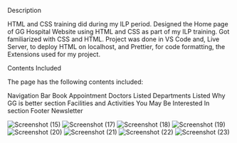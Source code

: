 Description

HTML and CSS training did during my ILP period. Designed the Home page of GG Hospital Website using HTML and CSS as part of my ILP training. Got familiarized with CSS and HTML.
Project was done in VS Code and, Live Server, to deploy HTML on localhost, and Prettier, for code formatting, the Extensions used for my project.

Contents Included

The page has the following contents included:

Navigation Bar
Book Appointment
Doctors Listed
Departments Listed
Why GG is better section
Facilities and Activities
You May Be Interested In section
Footer
Newsletter

![Screenshot (15)](https://github.com/Gokulsurendran/GG-HOSPITAL/assets/69446380/b12f7718-97f2-49ab-9053-2fbf61ac6b15)
![Screenshot (17)](https://github.com/Gokulsurendran/GG-HOSPITAL/assets/69446380/9cabb852-770c-475b-bfde-d28ad5dd60c1)
![Screenshot (18)](https://github.com/Gokulsurendran/GG-HOSPITAL/assets/69446380/c5292d47-048b-4ba1-ba4b-5656ad2ad5fc)
![Screenshot (19)](https://github.com/Gokulsurendran/GG-HOSPITAL/assets/69446380/97199a82-0f6b-4bcf-a9db-a16f050ddd44)
![Screenshot (20)](https://github.com/Gokulsurendran/GG-HOSPITAL/assets/69446380/2d3973e9-498d-48ac-a795-aa2fb50e0cce)
![Screenshot (21)](https://github.com/Gokulsurendran/GG-HOSPITAL/assets/69446380/98f5a7a8-ce47-4ec1-846b-4038d918dad7)
![Screenshot (22)](https://github.com/Gokulsurendran/GG-HOSPITAL/assets/69446380/8347f4e8-60fc-42e3-b69b-b3e0e729aeb2)
![Screenshot (23)](https://github.com/Gokulsurendran/GG-HOSPITAL/assets/69446380/919c589f-40bb-43bc-8ea9-0fbc608da4cc)
